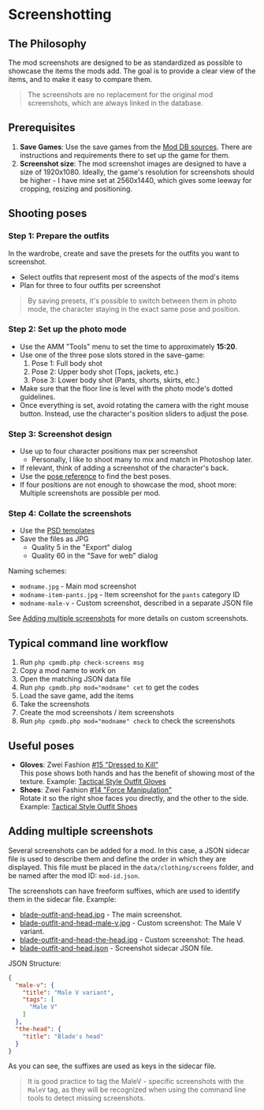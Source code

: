 # Screenshotting

## The Philosophy

The mod screenshots are designed to be as standardized as possible to 
showcase the items the mods add. The goal is to provide a clear view of 
the items, and to make it easy to compare them.

> The screenshots are no replacement for the original mod screenshots, 
> which are always linked in the database.

## Prerequisites

1. **Save Games**: Use the save games from the [Mod DB sources](https://github.com/Mistralys/cyberpunk-mod-db-sources/blob/main/Save%20Games/savegames.md).
   There are instructions and requirements there to set up the game 
   for them.
2. **Screenshot size**: The mod screenshot images are designed to have 
   a size of 1920x1080. Ideally, the game's resolution for screenshots 
   should be higher - I have mine set at 2560x1440, which gives some leeway 
   for cropping, resizing and positioning.

## Shooting poses

### Step 1: Prepare the outfits

In the wardrobe, create and save the presets for the outfits you want 
to screenshot.

- Select outfits that represent most of the aspects of the mod's items
- Plan for three to four outfits per screenshot

> By saving presets, it's possible to switch between them in photo mode,
> the character staying in the exact same pose and position.

### Step 2: Set up the photo mode

- Use the AMM "Tools" menu to set the time to approximately **15:20**.
- Use one of the three pose slots stored in the save-game:
  1. Pose 1: Full body shot 
  2. Pose 2: Upper body shot (Tops, jackets, etc.)
  3. Pose 3: Lower body shot (Pants, shorts, skirts, etc.)
- Make sure that the floor line is level with the photo mode's dotted guidelines.
- Once everything is set, avoid rotating the camera with the right mouse button. 
  Instead, use the character's position sliders to adjust the pose.

### Step 3: Screenshot design

- Use up to four character positions max per screenshot
  - Personally, I like to shoot many to mix and match in Photoshop later.
- If relevant, think of adding a screenshot of the character's back.
- Use the [pose reference](./Poses/pose-reference.md) to find the best poses.
- If four positions are not enough to showcase the mod, shoot more: Multiple 
  screenshots are possible per mod.

### Step 4: Collate the screenshots

- Use the [PSD templates](https://github.com/Mistralys/cyberpunk-mod-db-sources/tree/main/Design) 
- Save the files as JPG
  - Quality 5 in the "Export" dialog
  - Quality 60 in the "Save for web" dialog

Naming schemes:

- `modname.jpg` - Main mod screenshot
- `modname-item-pants.jpg` - Item screenshot for the `pants` category ID
- `modname-male-v` - Custom screenshot, described in a separate JSON file

See [Adding multiple screenshots](#adding-multiple-screenshots) for more details
on custom screenshots.

## Typical command line workflow

1. Run `php cpmdb.php check-screens msg`
2. Copy a mod name to work on
3. Open the matching JSON data file
4. Run `php cpmdb.php mod="modname" cet` to get the codes
5. Load the save game, add the items
6. Take the screenshots
7. Create the mod screenshots / item screenshots
8. Run `php cpmdb.php mod="modname" check` to check the screenshots

## Useful poses

- **Gloves**: Zwei Fashion [#15 "Dressed to Kill"](./Poses/zwei-fashion/10-15.jpg)  
  This pose shows both hands and has the benefit of showing most of the texture. 
  Example: [Tactical Style Outfit Gloves](../data/clothing/screens/tactical-style-outfit-item-gloves.jpg)
- **Shoes**: Zwei Fashion [#14 "Force Manipulation"](./Poses/zwei-fashion/10-15.jpg)  
  Rotate it so the right shoe faces you directly, and the other to the side.
  Example: [Tactical Style Outfit Shoes](../data/clothing/screens/tactical-style-outfit-item-shoes.jpg)

## Adding multiple screenshots

Several screenshots can be added for a mod. In this case, a JSON sidecar file
is used to describe them and define the order in which they are displayed. This
file must be placed in the `data/clothing/screens` folder, and be named after
the mod ID: `mod-id.json`.

The screenshots can have freeform suffixes, which are used to identify them
in the sidecar file. Example:

- [blade-outfit-and-head.jpg](../data/clothing/screens/blade-outfit-and-head.jpg) - The main screenshot.
- [blade-outfit-and-head-male-v.jpg](../data/clothing/screens/blade-outfit-and-head-male-v.jpg) - Custom screenshot: The Male V variant.
- [blade-outfit-and-head-the-head.jpg](../data/clothing/screens/blade-outfit-and-head-the-head.jpg) - Custom screenshot: The head.
- [blade-outfit-and-head.json](../data/clothing/screens/blade-outfit-and-head.json) - Screenshot sidecar JSON file.

JSON Structure:

```json
{
  "male-v": {
    "title": "Male V variant",
    "tags": [
      "Male V"
    ]
  },
  "the-head": {
    "title": "Blade's head"
  }
}
```

As you can see, the suffixes are used as keys in the sidecar file.

> It is good practice to tag the MaleV - specific screenshots with the
> `MaleV` tag, as they will be recognized when using the command line
> tools to detect missing screenshots.
